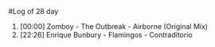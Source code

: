 #Log of 28 day

1. [00:00] Zomboy - The Outbreak - Airborne (Original Mix)
1. [22:26] Enrique Bunbury - Flamingos - Contraditorio
